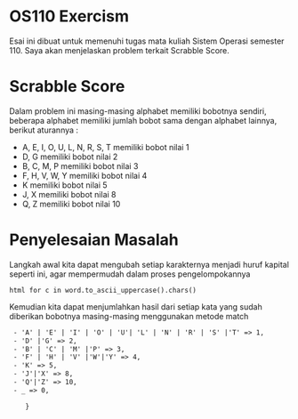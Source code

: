 # OS110 Exercism 
Esai ini dibuat untuk memenuhi tugas mata kuliah Sistem Operasi semester 110. Saya akan menjelaskan problem terkait Scrabble Score.

# Scrabble Score
Dalam problem ini masing-masing alphabet memiliki bobotnya sendiri, beberapa alphabet memiliki jumlah bobot sama dengan alphabet lainnya, berikut aturannya :
- A, E, I, O, U, L, N, R, S, T memiliki bobot nilai 1
- D, G memiliki bobot nilai  2
- B, C, M, P memiliki bobot nilai  3
- F, H, V, W, Y memiliki bobot nilai 4
- K memiliki bobot nilai 5
- J, X memiliki bobot nilai  8
- Q, Z memiliki bobot nilai  10

# Penyelesaian Masalah
Langkah awal kita dapat mengubah setiap karakternya menjadi huruf kapital seperti ini, agar mempermudah dalam proses pengelompokannya

```html for c in word.to_ascii_uppercase().chars()```

Kemudian kita dapat menjumlahkan hasil dari setiap kata yang sudah diberikan bobotnya masing-masing menggunakan metode match

```html  hasil += match c { 
 - 'A' | 'E' | 'I' | 'O' | 'U'| 'L' | 'N' | 'R' | 'S' |'T' => 1,
 - 'D' |'G' => 2,
 - 'B' | 'C' | 'M' |'P' => 3,
 - 'F' | 'H' | 'V' |'W'|'Y' => 4,
 - 'K' => 5,
 - 'J'|'X' => 8,
 - 'Q'|'Z' => 10,
 - _ => 0,

    }
